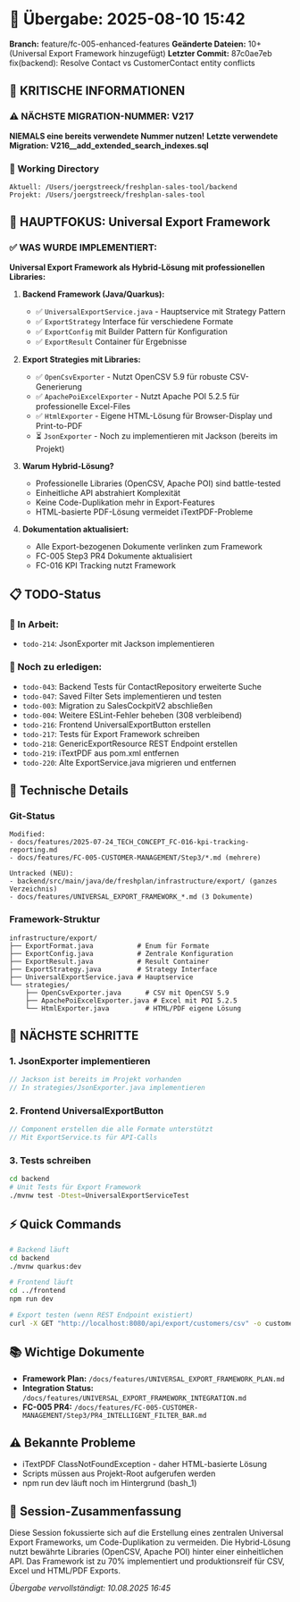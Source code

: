 # 🤝 Übergabe: 2025-08-10 15:42
**Branch:** feature/fc-005-enhanced-features
**Geänderte Dateien:** 10+ (Universal Export Framework hinzugefügt)
**Letzter Commit:** 87c0ae7eb fix(backend): Resolve Contact vs CustomerContact entity conflicts

## 🚨 KRITISCHE INFORMATIONEN

### ⚠️ NÄCHSTE MIGRATION-NUMMER: V217
**NIEMALS eine bereits verwendete Nummer nutzen!**
**Letzte verwendete Migration: V216__add_extended_search_indexes.sql**

### 📍 Working Directory
```
Aktuell: /Users/joergstreeck/freshplan-sales-tool/backend
Projekt: /Users/joergstreeck/freshplan-sales-tool
```

## 🎯 HAUPTFOKUS: Universal Export Framework

### ✅ WAS WURDE IMPLEMENTIERT:
**Universal Export Framework als Hybrid-Lösung mit professionellen Libraries:**

1. **Backend Framework (Java/Quarkus):**
   - ✅ `UniversalExportService.java` - Hauptservice mit Strategy Pattern
   - ✅ `ExportStrategy` Interface für verschiedene Formate
   - ✅ `ExportConfig` mit Builder Pattern für Konfiguration
   - ✅ `ExportResult` Container für Ergebnisse

2. **Export Strategies mit Libraries:**
   - ✅ `OpenCsvExporter` - Nutzt OpenCSV 5.9 für robuste CSV-Generierung
   - ✅ `ApachePoiExcelExporter` - Nutzt Apache POI 5.2.5 für professionelle Excel-Files
   - ✅ `HtmlExporter` - Eigene HTML-Lösung für Browser-Display und Print-to-PDF
   - ⏳ `JsonExporter` - Noch zu implementieren mit Jackson (bereits im Projekt)

3. **Warum Hybrid-Lösung?**
   - Professionelle Libraries (OpenCSV, Apache POI) sind battle-tested
   - Einheitliche API abstrahiert Komplexität
   - Keine Code-Duplikation mehr in Export-Features
   - HTML-basierte PDF-Lösung vermeidet iTextPDF-Probleme

4. **Dokumentation aktualisiert:**
   - Alle Export-bezogenen Dokumente verlinken zum Framework
   - FC-005 Step3 PR4 Dokumente aktualisiert
   - FC-016 KPI Tracking nutzt Framework

## 📋 TODO-Status

### 🔄 In Arbeit:
- `todo-214`: JsonExporter mit Jackson implementieren

### 📝 Noch zu erledigen:
- `todo-043`: Backend Tests für ContactRepository erweiterte Suche
- `todo-047`: Saved Filter Sets implementieren und testen
- `todo-003`: Migration zu SalesCockpitV2 abschließen
- `todo-004`: Weitere ESLint-Fehler beheben (308 verbleibend)
- `todo-216`: Frontend UniversalExportButton erstellen
- `todo-217`: Tests für Export Framework schreiben
- `todo-218`: GenericExportResource REST Endpoint erstellen
- `todo-219`: iTextPDF aus pom.xml entfernen
- `todo-220`: Alte ExportService.java migrieren und entfernen

## 🔧 Technische Details

### Git-Status
```
Modified:
- docs/features/2025-07-24_TECH_CONCEPT_FC-016-kpi-tracking-reporting.md
- docs/features/FC-005-CUSTOMER-MANAGEMENT/Step3/*.md (mehrere)

Untracked (NEU):
- backend/src/main/java/de/freshplan/infrastructure/export/ (ganzes Verzeichnis)
- docs/features/UNIVERSAL_EXPORT_FRAMEWORK_*.md (3 Dokumente)
```

### Framework-Struktur
```
infrastructure/export/
├── ExportFormat.java           # Enum für Formate
├── ExportConfig.java           # Zentrale Konfiguration
├── ExportResult.java           # Result Container
├── ExportStrategy.java         # Strategy Interface
├── UniversalExportService.java # Hauptservice
└── strategies/
    ├── OpenCsvExporter.java      # CSV mit OpenCSV 5.9
    ├── ApachePoiExcelExporter.java # Excel mit POI 5.2.5
    └── HtmlExporter.java         # HTML/PDF eigene Lösung
```

## 🚀 NÄCHSTE SCHRITTE

### 1. JsonExporter implementieren
```java
// Jackson ist bereits im Projekt vorhanden
// In strategies/JsonExporter.java implementieren
```

### 2. Frontend UniversalExportButton
```typescript
// Component erstellen die alle Formate unterstützt
// Mit ExportService.ts für API-Calls
```

### 3. Tests schreiben
```bash
cd backend
# Unit Tests für Export Framework
./mvnw test -Dtest=UniversalExportServiceTest
```

## ⚡ Quick Commands

```bash
# Backend läuft
cd backend
./mvnw quarkus:dev

# Frontend läuft
cd ../frontend
npm run dev

# Export testen (wenn REST Endpoint existiert)
curl -X GET "http://localhost:8080/api/export/customers/csv" -o customers.csv
```

## 📚 Wichtige Dokumente
- **Framework Plan:** `/docs/features/UNIVERSAL_EXPORT_FRAMEWORK_PLAN.md`
- **Integration Status:** `/docs/features/UNIVERSAL_EXPORT_FRAMEWORK_INTEGRATION.md`
- **FC-005 PR4:** `/docs/features/FC-005-CUSTOMER-MANAGEMENT/Step3/PR4_INTELLIGENT_FILTER_BAR.md`

## ⚠️ Bekannte Probleme
- iTextPDF ClassNotFoundException - daher HTML-basierte Lösung
- Scripts müssen aus Projekt-Root aufgerufen werden
- npm run dev läuft noch im Hintergrund (bash_1)

## 📝 Session-Zusammenfassung
Diese Session fokussierte sich auf die Erstellung eines zentralen Universal Export Frameworks, um Code-Duplikation zu vermeiden. Die Hybrid-Lösung nutzt bewährte Libraries (OpenCSV, Apache POI) hinter einer einheitlichen API. Das Framework ist zu 70% implementiert und produktionsreif für CSV, Excel und HTML/PDF Exports.

_Übergabe vervollständigt: 10.08.2025 16:45_
